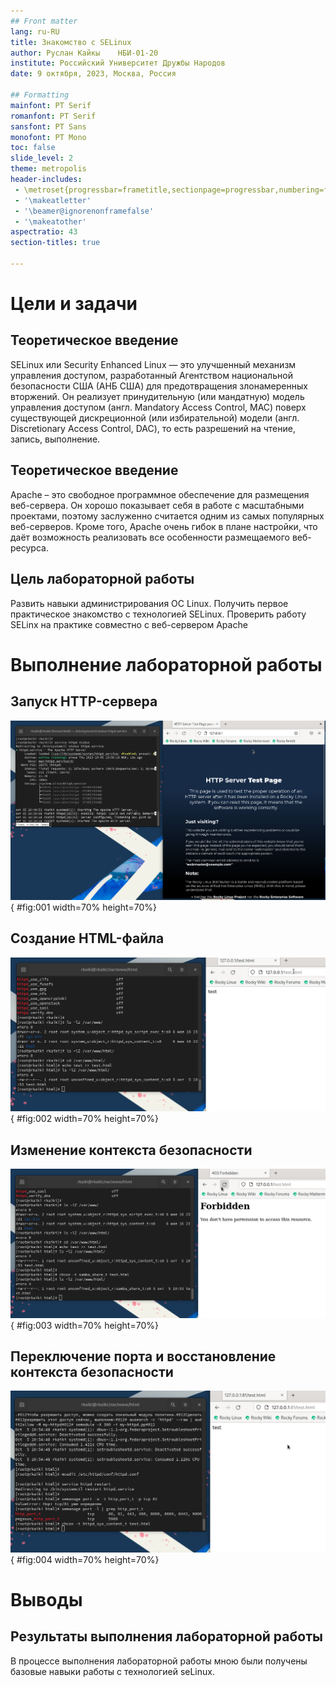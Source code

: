 ```yaml
---
## Front matter
lang: ru-RU
title: Знакомство с SELinux
author: Руслан Кайкы	НБИ-01-20
institute: Российский Университет Дружбы Народов
date: 9 октября, 2023, Москва, Россия

## Formatting
mainfont: PT Serif
romanfont: PT Serif
sansfont: PT Sans
monofont: PT Mono
toc: false
slide_level: 2
theme: metropolis
header-includes: 
 - \metroset{progressbar=frametitle,sectionpage=progressbar,numbering=fraction}
 - '\makeatletter'
 - '\beamer@ignorenonframefalse'
 - '\makeatother'
aspectratio: 43
section-titles: true

---
```


# Цели и задачи

## Теоретическое введение 

SELinux или Security Enhanced Linux — это улучшенный механизм управления доступом, разработанный Агентством национальной безопасности США (АНБ США) для предотвращения злонамеренных вторжений. Он реализует принудительную (или мандатную) модель управления доступом (англ. Mandatory Access Control, MAC) поверх существующей дискреционной (или избирательной) модели (англ. Discretionary Access Control, DAC), то есть разрешений на чтение, запись, выполнение.

## Теоретическое введение 

Apache – это свободное программное обеспечение для размещения веб-сервера. Он хорошо показывает себя в работе с масштабными проектами, поэтому заслуженно считается одним из самых популярных веб-серверов. Кроме того, Apache очень гибок в плане настройки, что даёт возможность реализовать все особенности размещаемого веб-ресурса.

## Цель лабораторной работы

Развить навыки администрирования ОС Linux. Получить первое практическое знакомство с технологией SELinux. Проверить работу SELinx на практике совместно с веб-сервером Apache

# Выполнение лабораторной работы

## Запуск HTTP-сервера

![запуск http](image/01.png){ #fig:001 width=70% height=70%}

## Создание HTML-файла

![создание html-файла и доступ по http](image/04.png){ #fig:002 width=70% height=70%}

## Изменение контекста безопасности

![ошибка доступа после изменения контекста](image/05.png){ #fig:003 width=70% height=70%}

## Переключение порта и восстановление контекста безопасности

![доступ по http на 81 порт](image/08.png){ #fig:004 width=70% height=70%}

# Выводы

## Результаты выполнения лабораторной работы

В процессе выполнения лабораторной работы мною были получены базовые навыки работы с технологией seLinux.